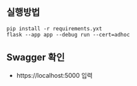 ## 실행방법
```
pip install -r requirements.yxt
flask --app app --debug run --cert=adhoc
```

## Swagger 확인
- https://localhost:5000 입력
